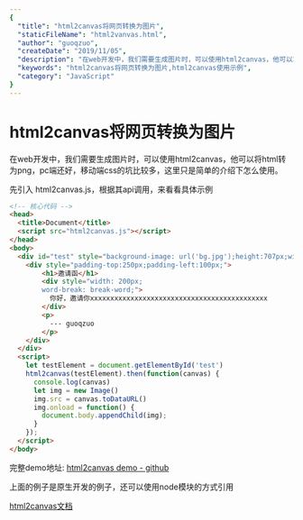 ```yaml
---
{
  "title": "html2canvas将网页转换为图片",
  "staticFileName": "html2vanvas.html",
  "author": "guoqzuo",
  "createDate": "2019/11/05",
  "description": "在web开发中，我们需要生成图片时，可以使用html2canvas，他可以将html转为png，pc端还好，移动端css的坑比较多，这里只是简单的介绍下怎么使用。先引入 html2canvas.js，根据其api调用，来看看具体示例",
  "keywords": "html2canvas将网页转换为图片,html2canvas使用示例",
  "category": "JavaScript"
}
---
```


# html2canvas将网页转换为图片

在web开发中，我们需要生成图片时，可以使用html2canvas，他可以将html转为png，pc端还好，移动端css的坑比较多，这里只是简单的介绍下怎么使用。

先引入 html2canvas.js，根据其api调用，来看看具体示例

```html
<!-- 核心代码 -->
<head>
  <title>Document</title>
  <script src="html2canvas.js"></script>
</head>
<body>
  <div id="test" style="background-image: url('bg.jpg');height:707px;width:500px;color: #fff;">
    <div style="padding-top:250px;padding-left:100px;">
        <h1>邀请函</h1>
        <div style="width: 200px;
        word-break: break-word;">
          你好，邀请你xxxxxxxxxxxxxxxxxxxxxxxxxxxxxxxxxxxxxxxxxxxx
        </div>
        <p>
          --- guoqzuo
        </p>
    </div>
  </div>
  <script>
    let testElement = document.getElementById('test')
    html2canvas(testElement).then(function(canvas) {
      console.log(canvas)
      let img = new Image()
      img.src = canvas.toDataURL()
      img.onload = function() {
        document.body.appendChild(img);
      }
    });
  </script>
</body>
```

完整demo地址: [html2canvas demo - github](https://github.com/zuoxiaobai/fedemo/blob/master/src/DebugDemo/html2canvas/index.html)

上面的例子是原生开发的例子，还可以使用node模块的方式引用

[html2canvas文档](http://html2canvas.hertzen.com/documentation)